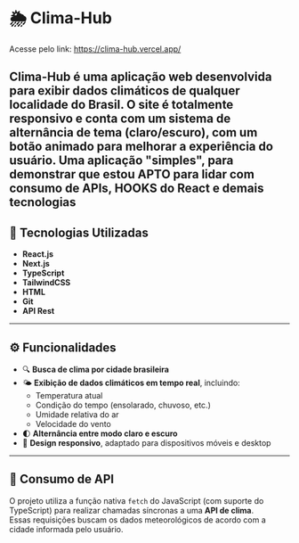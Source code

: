 # 🌦️ Clima-Hub

Acesse pelo link: https://clima-hub.vercel.app/

**Clima-Hub** é uma aplicação web desenvolvida para exibir dados climáticos de qualquer localidade do **Brasil**. O site é totalmente **responsivo** e conta com um sistema de **alternância de tema (claro/escuro)**, com um botão animado para melhorar a experiência do usuário.
Uma aplicação "simples", para demonstrar que estou APTO para lidar com consumo de APIs, HOOKS do React e demais tecnologias 
---

## 🚀 Tecnologias Utilizadas

- **React.js**
- **Next.js**
- **TypeScript**
- **TailwindCSS**
- **HTML**
- **Git**
- **API Rest**

---

## ⚙️ Funcionalidades

- 🔍 **Busca de clima por cidade brasileira**
- 🌤️ **Exibição de dados climáticos em tempo real**, incluindo:
  - Temperatura atual
  - Condição do tempo (ensolarado, chuvoso, etc.)
  - Umidade relativa do ar
  - Velocidade do vento
- 🌓 **Alternância entre modo claro e escuro**
- 📱 **Design responsivo**, adaptado para dispositivos móveis e desktop

---

## 🔌 Consumo de API

O projeto utiliza a função nativa `fetch` do JavaScript (com suporte do TypeScript) para realizar chamadas síncronas a uma **API de clima**.  
Essas requisições buscam os dados meteorológicos de acordo com a cidade informada pelo usuário.
